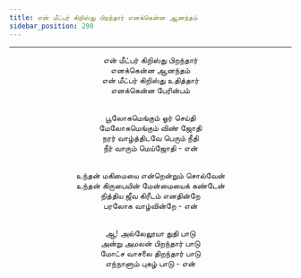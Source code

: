 ```yaml
---
title: என் மீட்பர் கிறிஸ்து பிறந்தார் எனக்கென்ன ஆனந்தம்
sidebar_position: 290
---
```


---
<center>
என் மீட்பர் கிறிஸ்து பிறந்தார்<br/>
எனக்கென்ன ஆனந்தம்<br/>
என் மீட்பர் கிறிஸ்து உதித்தார்<br/>
எனக்கென்ன பேரின்பம்<br/><br/>

பூலோகமெங்கும் ஓர் செய்தி<br/>
மேலோகமெங்கும் விண் ஜோதி<br/>
நரர் வாழ்த்திடவே பெரும் நீதி<br/>
நீர் வாரும் மெய்ஜோதி                - என்<br/><br/>

உந்தன் மகிமையை என்றென்றும் சொல்வேன்<br/>
உந்தன் கிருபையின் மேன்மையைக் கண்டேன்<br/>
நித்திய ஜீவ கிரீடம் எனதின்றே<br/>
பரலோக வாழ்வின்றே                - என்<br/><br/>

ஆ! அல்லேலூயா துதி பாடு<br/>
அன்று அமலன் பிறந்தார் பாடு<br/>
மோட்ச வாசலை திறந்தார் பாடு<br/>
எந்நாளும் புகழ் பாடு                - என்
</center>